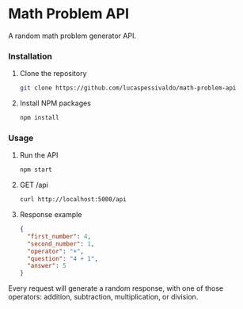 # Math Problem API

A random math problem generator API.

### Installation

1. Clone the repository
   ```sh
   git clone https://github.com/lucaspessivaldo/math-problem-api
   ```
2. Install NPM packages
   ```sh
   npm install
   ```

### Usage

1. Run the API
   ```sh
   npm start
   ```
2. GET /api
   ```sh
   curl http://localhost:5000/api
   ```
3. Response example
   ```json
   {
     "first_number": 4,
     "second_number": 1,
     "operator": "+",
     "question": "4 + 1",
     "answer": 5
   }
   ```

Every request will generate a random response, with one of those operators:
addition, subtraction, multiplication, or division.



